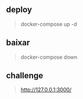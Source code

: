 ## deploy
> docker-compose up -d

## baixar
> docker-compose down

## challenge
>http://127.0.0.1:3000/
